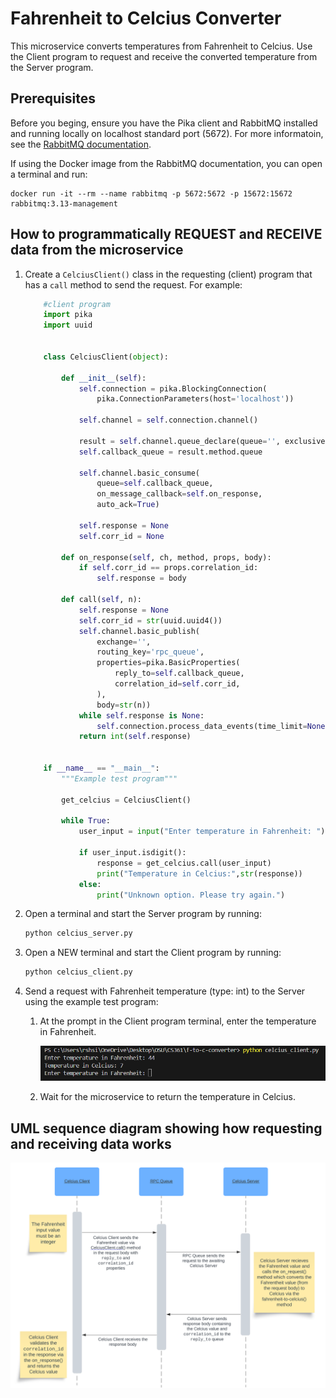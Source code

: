# Fahrenheit to Celcius Converter

This microservice converts temperatures from Fahrenheit to Celcius. Use the Client program to request and receive the converted temperature from the Server program.

## Prerequisites

Before you beging, ensure you have the Pika client and RabbitMQ installed and running locally on localhost standard port (5672). For more informatoin, see the [RabbitMQ documentation](https://www.rabbitmq.com/tutorials/tutorial-one-python#prerequisites).

If using the Docker image from the RabbitMQ documentation, you can open a terminal and run:

```
docker run -it --rm --name rabbitmq -p 5672:5672 -p 15672:15672 rabbitmq:3.13-management
```

## How to programmatically REQUEST and RECEIVE data from the microservice

1. Create a `CelciusClient()` class in the requesting (client) program that has a `call` method to send the request. For example:

    ```py
        #client program
        import pika
        import uuid


        class CelciusClient(object):

            def __init__(self):
                self.connection = pika.BlockingConnection(
                    pika.ConnectionParameters(host='localhost'))

                self.channel = self.connection.channel()

                result = self.channel.queue_declare(queue='', exclusive=True)
                self.callback_queue = result.method.queue

                self.channel.basic_consume(
                    queue=self.callback_queue,
                    on_message_callback=self.on_response,
                    auto_ack=True)

                self.response = None
                self.corr_id = None

            def on_response(self, ch, method, props, body):
                if self.corr_id == props.correlation_id:
                    self.response = body

            def call(self, n):
                self.response = None
                self.corr_id = str(uuid.uuid4())
                self.channel.basic_publish(
                    exchange='',
                    routing_key='rpc_queue',
                    properties=pika.BasicProperties(
                        reply_to=self.callback_queue,
                        correlation_id=self.corr_id,
                    ),
                    body=str(n))
                while self.response is None:
                    self.connection.process_data_events(time_limit=None)
                return int(self.response)


        if __name__ == "__main__":
            """Example test program"""

            get_celcius = CelciusClient()

            while True:
                user_input = input("Enter temperature in Fahrenheit: ")

                if user_input.isdigit():
                    response = get_celcius.call(user_input)
                    print("Temperature in Celcius:",str(response))
                else:
                    print("Unknown option. Please try again.")

    ```

21. Open a terminal and start the Server program by running:

    ```sh
    python celcius_server.py
    ```

3. Open a NEW terminal and start the Client program by running:

    ```sh
    python celcius_client.py
    ```

4. Send a request with Fahrenheit temperature (type: int) to the Server using the example test program:

    1. At the prompt in the Client program terminal, enter the temperature in Fahrenheit.

        ![sample-client-cli](sample-client-cli-call.png)
        
    2. Wait for the microservice to return the temperature in Celcius.

## UML sequence diagram showing how requesting and receiving data works

![UML](sequence-diagram.svg)
